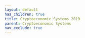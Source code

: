 ```yaml
---
layout: default
has_children: true
title: Cryptoeconomic Systems 2019
parent: Cryptoeconomic Systems
nav_exclude: true
---
```

